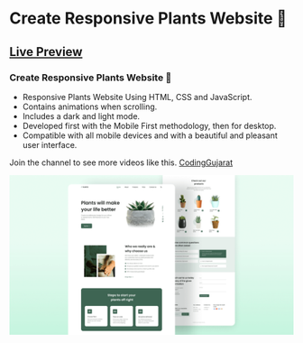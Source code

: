 # Create Responsive Plants Website 🎍 
## [Live Preview](https://youtu.be/lpzExNZDizI)
### Create Responsive Plants Website 🎍

- Responsive Plants Website Using HTML, CSS and JavaScript.
- Contains animations when scrolling.
- Includes a dark and light mode.
- Developed first with the Mobile First methodology, then for desktop.
- Compatible with all mobile devices and with a beautiful and pleasant user interface.

Join the channel to see more videos like this. [CodingGujarat](https://www.youtube.com/@CodingGujarat)

![plants website](/preview.png)
